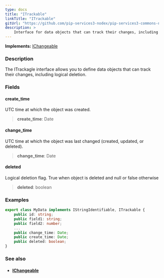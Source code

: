 ```yaml
---
type: docs
title: "ITrackable"
linkTitle: "ITrackable"
gitUrl: "https://github.com/pip-services3-nodex/pip-services3-commons-nodex"
description: > 
    Interface for data objects that can track their changes, including logical deletion.
---
```


**Implements:** [IChangeable](../ichangeable)

### Description

The ITrackagle interface allows you to define data objects that can track their changes, including logical deletion.

### Fields

<span class="hide-title-link">

#### create_time
UTC time at which the object was created.
> **create_time**: Date

#### change_time
UTC time at which the object was last changed (created, updated, or deleted).
> **change_time**: Date

#### deleted
Logical deletion flag. True when object is deleted and null or false otherwise
> **deleted**: boolean

</span>

### Examples

```typescript
export class MyData implements IStringIdentifiable, ITrackable {
    public id: string;
    public field1: string;
    public field2: number;
    ...
    public change_time: Date;
    public create_time: Date;
    public deleted: boolean;
}
```

### See also
- #### [IChangeable](../ichangeable)
